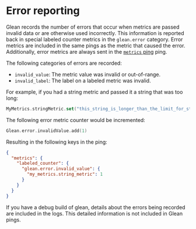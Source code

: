 # Error reporting

Glean records the number of errors that occur when metrics are passed invalid data or are otherwise used incorrectly. 
This information is reported back in special labeled counter metrics in the `glean.error` category. 
Error metrics are included in the same pings as the metric that caused the error. 
Additionally, error metrics are always sent in the [`metrics` ping](pings/metrics.md) ping.

The following categories of errors are recorded:

- `invalid_value`: The metric value was invalid or out-of-range.
- `invalid_label`: The label on a labeled metric was invalid.

For example, if you had a string metric and passed it a string that was too long:

```Kotlin
MyMetrics.stringMetric.set("this_string_is_longer_than_the_limit_for_string_metrics")
```

The following error metric counter would be incremented:

```Kotlin
Glean.error.invalidValue.add(1)
```

Resulting in the following keys in the ping:

```json
{
  "metrics": {
    "labeled_counter": {
      "glean.error.invalid_value": {
        "my_metrics.string_metric": 1
      }
    }
  }
}
```

If you have a debug build of glean, details about the errors being recorded are included in the logs. This detailed information is not included in Glean pings.

